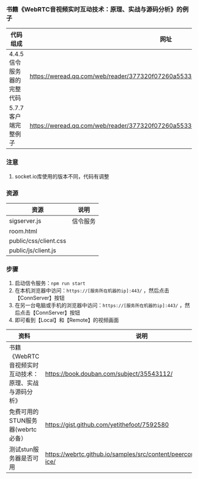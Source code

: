 ### 书籍《WebRTC音视频实时互动技术：原理、实战与源码分析》的例子

代码组成 | 网址
--- | ---
4.4.5 信令服务器的完整代码 | https://weread.qq.com/web/reader/377320f07260a55337761c1k17e328b022b17e62166fad4
5.7.7 客户端完整例子 | https://weread.qq.com/web/reader/377320f07260a55337761c1k09332a2023b093f65e0888c

### 注意
1. socket.io库使用的版本不同，代码有调整

### 资源
资源 | 说明
--- | ---
sigserver.js | 信令服务
room.html |
public/css/client.css |
public/js/client.js |

### 步骤
1. 启动信令服务：`npm run start`
2. 在本机浏览器中访问：`https://[服务所在机器的ip]:443/` ，然后点击【ConnServer】按钮
3. 在另一台电脑或手机的浏览器中访问：`https://[服务所在机器的ip]:443/` ，然后点击【ConnServer】按钮
4. 即可看到【Local】和【Remote】的视频画面

资料 | 说明
--- | ---
书籍《WebRTC音视频实时互动技术：原理、实战与源码分析》 | https://book.douban.com/subject/35543112/
免费可用的STUN服务器(webrtc必备）| https://gist.github.com/yetithefoot/7592580
测试stun服务器是否可用 | https://webrtc.github.io/samples/src/content/peerconnection/trickle-ice/

